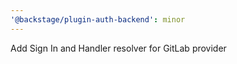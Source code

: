 ```yaml
---
'@backstage/plugin-auth-backend': minor
---
```


Add Sign In and Handler resolver for GitLab provider
